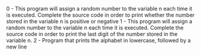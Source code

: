 0 - This program will assign a random number to the variable n each time it is
	executed. Complete the source code in order to print whether the number stored
	in the variable n is positive or negative
1 - This program will assign a random number to the variable n each time it is
	executed. Complete the source code in order to print the last digit of the
	number stored in the variable n.
2 -  Program that prints the alphabet in lowercase, followed by a new line
